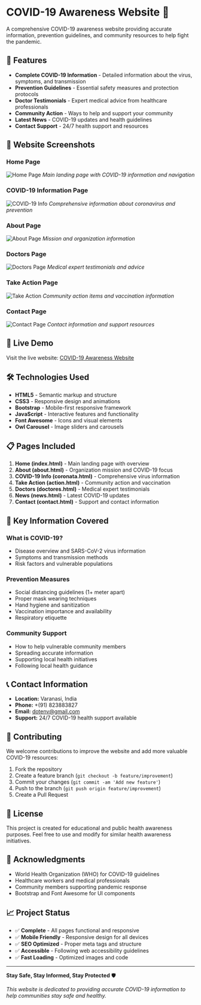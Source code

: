 # COVID-19 Awareness Website 🦠

A comprehensive COVID-19 awareness website providing accurate information, prevention guidelines, and community resources to help fight the pandemic.

## 🌟 Features

- **Complete COVID-19 Information** - Detailed information about the virus, symptoms, and transmission
- **Prevention Guidelines** - Essential safety measures and protection protocols
- **Doctor Testimonials** - Expert medical advice from healthcare professionals
- **Community Action** - Ways to help and support your community
- **Latest News** - COVID-19 updates and health guidelines
- **Contact Support** - 24/7 health support and resources

## 📱 Website Screenshots

### Home Page
![Home Page](screenshots/Screenshot%20(94).png)
*Main landing page with COVID-19 information and navigation*

### COVID-19 Information Page
![COVID-19 Info](screenshots/Screenshot%20(95).png)
*Comprehensive information about coronavirus and prevention*

### About Page
![About Page](screenshots/Screenshot%20(96).png)
*Mission and organization information*

### Doctors Page
![Doctors Page](screenshots/Screenshot%20(97).png)
*Medical expert testimonials and advice*

### Take Action Page
![Take Action](screenshots/Screenshot%20(98).png)
*Community action items and vaccination information*

### Contact Page
![Contact Page](screenshots/Screenshot%20(99).png)
*Contact information and support resources*

## 🚀 Live Demo

Visit the live website: [COVID-19 Awareness Website](https://iamvivek1.github.io/cooorona_awarness/)

## 🛠️ Technologies Used

- **HTML5** - Semantic markup and structure
- **CSS3** - Responsive design and animations
- **Bootstrap** - Mobile-first responsive framework
- **JavaScript** - Interactive features and functionality
- **Font Awesome** - Icons and visual elements
- **Owl Carousel** - Image sliders and carousels

## 📋 Pages Included

1. **Home (index.html)** - Main landing page with overview
2. **About (about.html)** - Organization mission and COVID-19 focus
3. **COVID-19 Info (coronata.html)** - Comprehensive virus information
4. **Take Action (action.html)** - Community action and vaccination
5. **Doctors (doctores.html)** - Medical expert testimonials
6. **News (news.html)** - Latest COVID-19 updates
7. **Contact (contact.html)** - Support and contact information

## 🎯 Key Information Covered

### What is COVID-19?
- Disease overview and SARS-CoV-2 virus information
- Symptoms and transmission methods
- Risk factors and vulnerable populations

### Prevention Measures
- Social distancing guidelines (1+ meter apart)
- Proper mask wearing techniques
- Hand hygiene and sanitization
- Vaccination importance and availability
- Respiratory etiquette

### Community Support
- How to help vulnerable community members
- Spreading accurate information
- Supporting local health initiatives
- Following local health guidance

## 📞 Contact Information

- **Location:** Varanasi, India
- **Phone:** +(91) 823883827
- **Email:** dotenv@gmail.com
- **Support:** 24/7 COVID-19 health support available

## 🤝 Contributing

We welcome contributions to improve the website and add more valuable COVID-19 resources:

1. Fork the repository
2. Create a feature branch (`git checkout -b feature/improvement`)
3. Commit your changes (`git commit -am 'Add new feature'`)
4. Push to the branch (`git push origin feature/improvement`)
5. Create a Pull Request

## 📄 License

This project is created for educational and public health awareness purposes. Feel free to use and modify for similar health awareness initiatives.

## 🙏 Acknowledgments

- World Health Organization (WHO) for COVID-19 guidelines
- Healthcare workers and medical professionals
- Community members supporting pandemic response
- Bootstrap and Font Awesome for UI components

## 📈 Project Status

- ✅ **Complete** - All pages functional and responsive
- ✅ **Mobile Friendly** - Responsive design for all devices
- ✅ **SEO Optimized** - Proper meta tags and structure
- ✅ **Accessible** - Following web accessibility guidelines
- ✅ **Fast Loading** - Optimized images and code

---

**Stay Safe, Stay Informed, Stay Protected** 🛡️

*This website is dedicated to providing accurate COVID-19 information to help communities stay safe and healthy.*